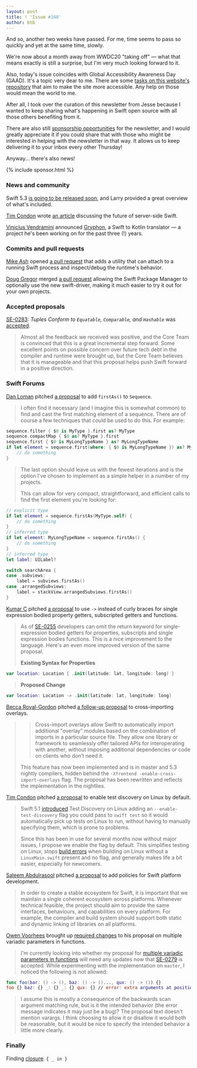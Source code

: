 ```yaml
---
layout: post
title: ! 'Issue #160'
author: btb
---
```


And so, another two weeks have passed. For me, time seems to pass so quickly and
yet at the same time, slowly.

We're now about a month away from WWDC20 "taking off" — what that means exactly
is still a surprise, but I'm very much looking forward to it.

Also, today's issue coincides with Global Accessibility Awareness Day (GAAD).
It's a topic very dear to me. There are some [tasks on this website's
repository](https://github.com/SwiftWeekly/swiftweekly.github.io/issues?q=is%3Aissue+is%3Aopen+label%3Aaccessibility)
that aim to make the site more accessible. Any help on those would mean the
world to me.

After all, I took over the curation of this newsletter from Jesse because I
wanted to keep sharing what's happening in Swift open source with all those
others benefiting from it.

There are also still [sponsorship opportunities](https://swiftweeklybrief.com/sponsorship/)
for the newsletter, and I would greatly appreciate it if you could share that
with those who might be interested in helping with the newsletter in that way.
It allows us to keep delivering it to your inbox every other Thursday!

Anyway... there's also news!

<!--excerpt-->

{% include sponsor.html %}

### News and community

Swift 5.3 [is going to be released soon](https://forums.swift.org/t/whats-new-in-swift-5-3/36508),
and Larry provided a great overview of what's included.

[Tim Condon](https://twitter.com/0xTim) wrote [an article](https://www.timc.dev/posts/future-of-server-side-swift) 
discussing the future of server-side Swift.

[Vinicius Vendramini](https://twitter.com/vvendra) announced [Gryphon](https://vinivendra.github.io/Gryphon/),
a Swift to Kotlin translator — a project he's been working on for the past three
(!) years.

### Commits and pull requests

[Mike Ash](https://twitter.com/mikeash) opened [a pull request](https://github.com/apple/swift/pull/31468)
that adds a utility that can attach to a running Swift process and inspect/debug
the runtime's behavior.

[Doug Gregor](https://twitter.com/dgregor79) merged [a pull request](https://github.com/apple/swift-package-manager/pull/2736)
allowing the Swift Package Manager to optionally use the new swift-driver,
making it much easier to try it out for your own projects.

### Accepted proposals

[SE-0283](https://github.com/apple/swift-evolution/blob/master/proposals/0283-tuples-are-equatable-comparable-hashable.md): *Tuples Conform to `Equatable`, `Comparable`, and `Hashable`* was [accepted](https://forums.swift.org/t/accepted-se-0283-tuples-conform-to-equatable-comparable-and-hashable/36658).

> Almost all the feedback we received was positive, and the Core Team is
convinced that this is a great incremental step forward. Some excellent points
on possible concern over future tech debt in the compiler and runtime were
brought up, but the Core Team believes that it is manageable and that this
proposal helps push Swift forward in a positive direction.

### Swift Forums

[Dan Loman](https://forums.swift.org/u/namolnad/summary) pitched [a proposal](https://forums.swift.org/t/adding-firstas-to-sequence/36665)
to add `firstAs()` to `Sequence`.

> I often find it necessary (and I imagine this is somewhat common) to find and
cast the first matching element of a sequence. There are of course a few
techniques that could be used to do this. For example:

```swift
sequence.filter { $0 is MyType }.first as? MyType
sequence.compactMap { $0 as? MyType }.first
sequence.first { $0 is MyLongTypeName } as? MyLongTypeName
if let element = sequence.first(where: { $0 is MyLongTypeName }) as? MyLongTypeName {
    // do something
}
```

> The last option should leave us with the fewest iterations and is the option
I've chosen to implement as a simple helper in a number of my projects.
>
> This can allow for very compact, straightforward, and efficient calls to find
the first element you're looking for:

```swift
// explicit type
if let element = sequence.firstAs(MyType.self) {
    // do something
}
// inferred type
if let element: MyLongTypeName = sequence.firstAs() {
    // do something
}
// inferred type
let label: UILabel?

switch searchArea {
case .subviews:
    label = subviews.firstAs()
case .arrangedSubviews:
    label = stackView.arrangedSubviews.firstAs()
}
```

[Kumar C](https://forums.swift.org/u/kumarc/summary) pitched [a proposal](https://forums.swift.org/t/use-instead-of-curly-braces-for-single-expression-bodied-property-getters-subscripted-getters-and-functions/36676)
to use `->` instead of curly braces for single expression bodied property
getters, subscripted getters and functions.

> As of [SE-0255](https://github.com/apple/swift-evolution/blob/master/proposals/0255-omit-return.md)
developers can omit the return keyword for single-expression bodied getters for
properties, subscripts and single expression bodies functions. This is a nice
improvement to the language. Here's an even more improved version of the same
proposal.
>
> **Existing Syntax for Properties**

```swift
var location: Location { .init(latitude: lat, longitude: long) }
```

> **Proposed Change**

```swift
var location: Location -> .init(latitude: lat, longitude: long)
```

[Becca Royal-Gordon](https://twitter.com/beccadax) pitched [a follow-up proposal](https://forums.swift.org/t/pitch-2-cross-import-overlays/36710)
to cross-importing overlays.

>> Cross-import overlays allow Swift to automatically import additional
"overlay" modules based on the combination of imports in a particular source
file. They allow one library or framework to seamlessly offer tailored APIs for
interoperating with another, without imposing additional dependencies or code
on clients who don’t need it.
>
> This feature has now been implemented and is in master and 5.3 nightly
compilers, hidden behind the `-Xfrontend -enable-cross-import-overlays` flag.
The proposal has been rewritten and reflects the implementation in the
nightlies.

[Tim Condon](https://twitter.com/0xTim) pitched [a proposal](https://forums.swift.org/t/pitch-enable-test-discovery-by-default/36619)
to enable test discovery on Linux by default.

> Swift 5.1 [introduced](https://forums.swift.org/t/test-discovery-on-linux/26203)
Test Discovery on Linux adding an `--enable-test-discovery` flag you could pass
to `swift test` so it would automatically pick up tests on Linux to run, without
having to manually specifying them, which is prone to problems.
>
> Since this has been in use for several months now without major issues, I
propose we enable the flag by default. This simplifies testing on Linux, stops
[build errors](https://forums.swift.org/t/make-test-discovery-on-by-default/30321)
when building on Linux without a `LinuxMain.swift` present and no flag, and
generally makes life a bit easier, especially for newcomers.

[Saleem Abdulrasool](https://twitter.com/compnerd) pitched [a proposal](https://forums.swift.org/t/rfc-policies-for-swift-platform-development/36257)
to add policies for Swift platform development.

> In order to create a stable ecosystem for Swift, it is important that we
maintain a single coherent ecosystem across platforms. Whenever technical
feasible, the project should aim to provide the same interfaces, behaviours,
and capabilities on every platform. For example, the compiler and build system
should support both static and dynamic linking of libraries on all platforms.

[Owen Voorhees](https://twitter.com/owenvoorhees) brought up [required changes](https://forums.swift.org/t/se-0279-and-variadic-parameters/36410)
to his proposal on multiple variadic parameters in functions.

> I'm currently looking into whether my proposal for [multiple variadic
parameters in functions](https://github.com/apple/swift-evolution/pull/1125)
will need any updates now that [SE-0279](https://github.com/apple/swift-evolution/blob/master/proposals/0279-multiple-trailing-closures.md)
is accepted. While experimenting with the implementation on `master`, I noticed
the following is not allowed:

```swift
func foo(bar: () -> (), baz: () -> ()..., qux: () -> ()) {}
foo {} baz: {} _: {} _: {} qux: {} // error: extra arguments at positions #4, #3, #3, #4 in call
```

> I assume this is mostly a consequence of the backwards scan argument matching
rule, but is it the intended behavior (the error message indicates it may just
be a bug)? The proposal text doesn't mention varargs. I think choosing to allow
it or disallow it would both be reasonable, but it would be nice to specify the
intended behavior a little more clearly.

### Finally

Finding [closure](https://twitter.com/jnadeau/status/1258881304268963845). `{ _ in }`
